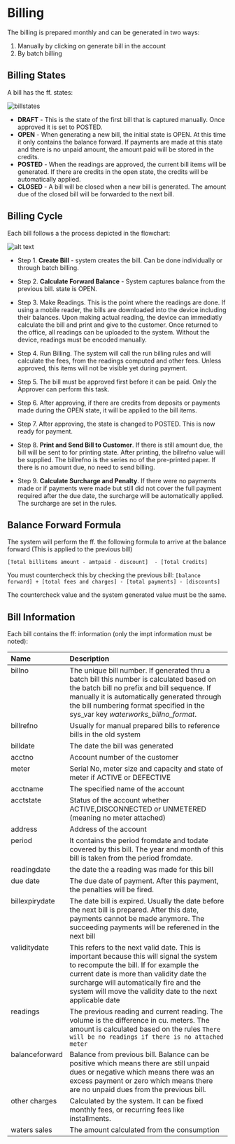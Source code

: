 <style>
.table1 th:first-child  {
	width: 100px;
}
.table1 td {
	vertical-align: top;
}
</style>

# Billing #

The billing is prepared monthly and can be generated in two ways:
1. Manually by clicking on generate bill in the account
2. By batch billing

## Billing States ##

A bill has the ff. states:

![billstates]


- __DRAFT__ - This is the state of the first bill that is captured manually. Once approved it is set to POSTED.
- __OPEN__ - When generating a new bill, the initial state is OPEN. At this time it only contains the balance forward. If payments are made at this state and there is no unpaid amount, the amount paid will be stored in the credits.
- __POSTED__ - When the readings are approved, the current bill items will be generated. If there are credits in the open state, the credits will be automatically applied. 
- __CLOSED__ - A bill will be closed when a new bill is generated. The amount due of the closed bill will be forwarded to the next bill.

## Billing Cycle ##
Each bill follows a the process depicted in the flowchart:

![alt text][billcycle]

- Step 1. __Create Bill__ - system creates the bill. Can be done individually or through batch billing.
- Step 2. __Calculate Forward Balance__ - System captures balance from the previous bill. state is OPEN.

- Step 3. Make Readings. This is the point where the readings are done. If using a mobile reader, the bills are downloaded into the device including their balances. Upon making actual reading, the device can immediatly calculate the bill and print and give to the customer. Once returned to the office, all readings can be uploaded to the system. Without the device, readings must be encoded manually.

- Step 4. Run Billing. The system will call the run billing rules and will calculate the fees, from the readings computed and other fees. Unless approved, this items will not be visible yet during payment.

- Step 5. The bill must be approved first before it can be paid. Only the Approver can perform this task.

- Step 6. After approving, if there are credits from deposits or payments made during the OPEN state, it will be applied to the bill items. 

- Step 7. After approving, the state is changed to POSTED. This is now ready for payment.

- Step 8. __Print and Send Bill to Customer__. If there is still amount due, the bill will be sent to for printing state. After printing, the billrefno value will be supplied. The billrefno is the series no of the pre-printed paper. If there is no amount due, no need to send billing.

- Step 9. __Calculate Surcharge and Penalty__. If there were no payments made or if payments were made but still did not cover the full payment required after the due date, the surcharge will be automatically applied. The surcharge are set in the rules.

## Balance Forward Formula ##

The system will perform the ff. the following formula to arrive at the balance forward (This is applied to the previous bill)

```[Total billitems amount - amtpaid - discount]  - [Total Credits]```

You must countercheck this by checking the previous bill:
```[balance forward] + [total fees and charges] - [total payments] - [discounts]``` 

The countercheck value and the system generated value must be the same.

## Bill Information ##

Each bill contains the ff: information (only the impt information must be noted):

<div class="table1">

| Name  	   | Description|
|:-------------|:-------------------------------------------------------|
|billno		   | The unique bill number. If generated thru a batch bill this number is calculated based on the batch bill no prefix and bill sequence. If manually it is automatically generated through the bill numbering format specified in the sys_var key <i>waterworks_billno_format</i>.|
|billrefno     | Usually for manual prepared bills to reference bills in the old system |
|billdate      | The date the bill was generated |	
|acctno        | Account number of the customer |
|meter         | Serial No, meter size and capacity and state of meter if ACTIVE or DEFECTIVE |
|acctname	   | The specified name of the account |
|acctstate	   | Status of the account whether ACTIVE,DISCONNECTED or UNMETERED (meaning no meter attached) |
|address	   | Address of the account |
|period|It contains the period fromdate and todate covered by this bill. The year and month of this bill is taken from the period fromdate.|
|readingdate   | the date the a reading was made for this bill|
|due date      | The due date of payment. After this payment, the penalties will be fired. |
|billexpirydate| The date bill is expired. Usually the date before the next bill is prepared. After this date, payments cannot be made anymore. The succeeding payments will be referened in the next bill | 
|validitydate|This refers to the next valid date. This is important because this will signal the system to recompute the bill. If for example the current date is more than validity date the surcharge will automatically fire and the system will move the validity date to the next applicable date|
|readings   |The previous reading and current reading. The volume is the difference in cu. meters. The amount is calculated based on the rules ```There will be no readings if there is no attached meter``` |
|balanceforward   |Balance from previous bill. Balance can be positive which means there are still unpaid dues or negative which means there was an excess payment or zero which means there are no unpaid dues from the previous bill.  |
|other charges   |Calculated by the system. It can be fixed monthly fees, or recurring fees like installments. |
| waters sales   |The amount calculated from the consumption |

</div>

[billstates]: ./images/bill/billstates.gif
[billcycle]: ./images/bill/billcycle.gif







